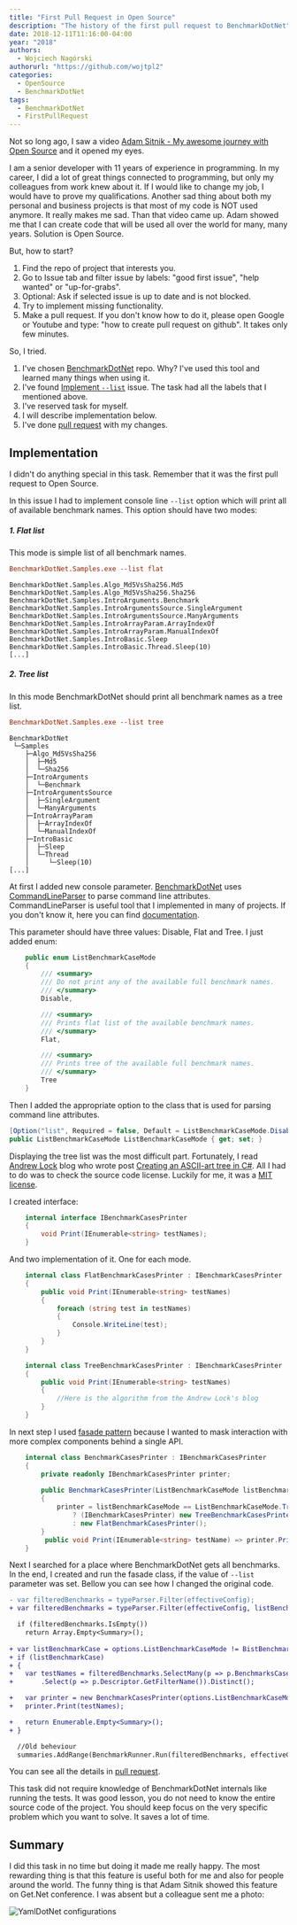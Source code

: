 ```yaml
---
title: "First Pull Request in Open Source"
description: "The history of the first pull request to BenchmarkDotNet"
date: 2018-12-11T11:16:00-04:00
year: "2018"
authors:
  - Wojciech Nagórski
authorurl: "https://github.com/wojtpl2"
categories:
  - OpenSource
  - BenchmarkDotNet
tags:
  - BenchmarkDotNet
  - FirstPullRequest
---
```


Not so long ago, I saw a video [Adam Sitnik - My awesome journey with Open Source](https://www.youtube.com/watch?v=2HSPKyAyuik) and it opened my eyes. 

I am a senior developer with 11 years of experience in programming. In my career, I did a lot of great things connected to programming, but only my colleagues from work knew about it. If I would like to change my job, I would have to prove my qualifications. Another sad thing about both my personal and business projects is that most of my code is NOT used anymore. It really makes me sad. Than that video came up. Adam showed me that I can create code that will be used all over the world for many, many years. Solution is Open Source.

But, how to start? 

1. Find the repo of project that interests you.
2. Go to Issue tab and filter issue by labels: "good first issue", "help wanted" or "up-for-grabs".
3. Optional: Ask if selected issue is up to date and is not blocked. 
5. Try to implement missing functionality.
6. Make a pull request. If you don't know how to do it, please open Google or Youtube and type: "how to create pull request on github". It takes only few minutes. 

So, I tried. 

1. I've chosen [BenchmarkDotNet](https://github.com/dotnet/BenchmarkDotNet) repo. Why? I've used this tool and learned many things when using it. 
2. I've found [Implement `--list`](https://github.com/dotnet/BenchmarkDotNet/issues/905) issue. The task had all the labels that I mentioned above.
3. I've reserved task for myself.
4. I will describe implementation below.
5. I've done [pull request](https://github.com/dotnet/BenchmarkDotNet/pull/914) with my changes. 

## Implementation

I didn't do anything special in this task. Remember that it was the first pull request to Open Source.

In this issue I had to implement console line `--list` option which will print all of available benchmark names. This option should have two modes:

##### 1. Flat list

This mode is simple list of all benchmark names. 

```ini
BenchmarkDotNet.Samples.exe --list flat
```

```
BenchmarkDotNet.Samples.Algo_Md5VsSha256.Md5
BenchmarkDotNet.Samples.Algo_Md5VsSha256.Sha256
BenchmarkDotNet.Samples.IntroArguments.Benchmark
BenchmarkDotNet.Samples.IntroArgumentsSource.SingleArgument
BenchmarkDotNet.Samples.IntroArgumentsSource.ManyArguments
BenchmarkDotNet.Samples.IntroArrayParam.ArrayIndexOf
BenchmarkDotNet.Samples.IntroArrayParam.ManualIndexOf
BenchmarkDotNet.Samples.IntroBasic.Sleep
BenchmarkDotNet.Samples.IntroBasic.Thread.Sleep(10)
[...]
```
##### 2. Tree list
In this mode BenchmarkDotNet should print all benchmark names as a tree list. 

```ini
BenchmarkDotNet.Samples.exe --list tree
```

```
BenchmarkDotNet
 └─Samples
    ├─Algo_Md5VsSha256
    │  ├─Md5
    │  └─Sha256
    ├─IntroArguments
    │  └─Benchmark
    ├─IntroArgumentsSource
    │  ├─SingleArgument
    │  └─ManyArguments
    ├─IntroArrayParam
    │  ├─ArrayIndexOf
    │  └─ManualIndexOf
    ├─IntroBasic
    │  ├─Sleep
    │  └─Thread
    │     └─Sleep(10)
[...]
```

At first I added new console parameter. [BenchmarkDotNet](https://github.com/dotnet/BenchmarkDotNet) uses [CommandLineParser](https://github.com/commandlineparser/commandline) to parse command line attributes. CommandLineParser is useful tool that I implemented in many of projects. If you don't know it, here you can find [documentation](https://github.com/commandlineparser/commandline). 

This parameter should have three values: Disable, Flat and Tree. I just added enum:

```c#
    public enum ListBenchmarkCaseMode
    {
        /// <summary>
        /// Do not print any of the available full benchmark names.
        /// </summary>
        Disable,

        /// <summary>
        /// Prints flat list of the available benchmark names.
        /// </summary>
        Flat,

        /// <summary>
        /// Prints tree of the available full benchmark names.
        /// </summary>
        Tree
    }
```

Then I added the appropriate option to the class that is used for parsing command line attributes.

```c#
[Option("list", Required = false, Default = ListBenchmarkCaseMode.Disable, HelpText = "Prints all of the available benchmark names. Flat/Tree")]
public ListBenchmarkCaseMode ListBenchmarkCaseMode { get; set; }
```

Displaying the tree list was the most difficult part. Fortunately, I read [Andrew Lock](https://andrewlock.net/about/) blog who wrote post [Creating an ASCII-art tree in C#](https://andrewlock.net/creating-an-ascii-art-tree-in-csharp/). All I had to do was to check the source code license. Luckily for me, it was a [MIT license](https://opensource.org/licenses/MIT).

I created interface:

```c#
    internal interface IBenchmarkCasesPrinter
    {
        void Print(IEnumerable<string> testNames);
    }
```

And two implementation of it. One for each mode. 

```c#
    internal class FlatBenchmarkCasesPrinter : IBenchmarkCasesPrinter
    {
        public void Print(IEnumerable<string> testNames)
        {
            foreach (string test in testNames)
            {
                Console.WriteLine(test);
            }
        }
    }
```

```c#
    internal class TreeBenchmarkCasesPrinter : IBenchmarkCasesPrinter
    {
        public void Print(IEnumerable<string> testNames)
        {
            //Here is the algorithm from the Andrew Lock's blog
        }
    }
```

In next step I used [fasade pattern](https://en.wikipedia.org/wiki/Facade_pattern) because I wanted to mask interaction with more complex components behind a single API.

```C#
    internal class BenchmarkCasesPrinter : IBenchmarkCasesPrinter
    {
        private readonly IBenchmarkCasesPrinter printer;
        
        public BenchmarkCasesPrinter(ListBenchmarkCaseMode listBenchmarkCaseMode)
        {
            printer = listBenchmarkCaseMode == ListBenchmarkCaseMode.Tree
                ? (IBenchmarkCasesPrinter) new TreeBenchmarkCasesPrinter()
                : new FlatBenchmarkCasesPrinter();
        }
         public void Print(IEnumerable<string> testName) => printer.Print(testName);
    }
```

Next I searched for a place where BenchmarkDotNet gets all benchmarks. In the end, I created and run the fasade class, if the value of `--list` parameter was set. Bellow you can see how I changed the original code.

```diff
- var filteredBenchmarks = typeParser.Filter(effectiveConfig);
+ var filteredBenchmarks = typeParser.Filter(effectiveConfig, listBenchmarkCase);

  if (filteredBenchmarks.IsEmpty())
	return Array.Empty<Summary>();
	
+ var listBenchmarkCase = options.ListBenchmarkCaseMode != BistBenchmarkCaseMode.Disable;
+ if (listBenchmarkCase)
+ {
+ 	var testNames = filteredBenchmarks.SelectMany(p => p.BenchmarksCases)
+ 		.Select(p => p.Descriptor.GetFilterName()).Distinct();

+ 	var printer = new BenchmarkCasesPrinter(options.ListBenchmarkCaseMode);
+ 	printer.Print(testNames);

+ 	return Enumerable.Empty<Summary>();
+ }

  //Old beheviour
  summaries.AddRange(BenchmarkRunner.Run(filteredBenchmarks, effectiveConfig));
```

You can see all the details in [pull request](https://github.com/dotnet/BenchmarkDotNet/pull/914).

This task did not require knowledge of BenchmarkDotNet internals like running the tests. It was good lesson, you do not need to know the entire source code of the project. You should keep focus on the very specific problem which you want to solve. It saves a lot of time. 


## Summary

I did this task in no time but doing it made me really happy. The most rewarding thing is that this feature is useful both for me and also for people around the world. The funny thing is that Adam Sitnik showed this feature on Get.Net conference. I was absent but a colleague sent me a photo:

![YamlDotNet configurations](/images/GetNet.jpg#mid) 